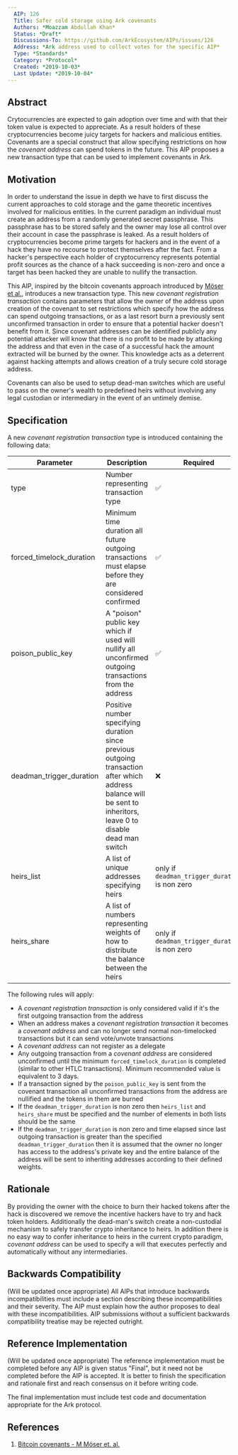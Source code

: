 ```yaml
---
  AIP: 126
  Title: Safer cold storage using Ark covenants
  Authors: *Moazzam Abdullah Khan*
  Status: *Draft*
  Discussions-To: https://github.com/ArkEcosystem/AIPs/issues/126
  Address: *Ark address used to collect votes for the specific AIP*
  Type: *Standards*
  Category: *Protocol*
  Created: *2019-10-03*
  Last Update: *2019-10-04*
--- 
```


## Abstract
Crytocurrencies are expected to gain adoption over time and with that their token value is expected to appreciate. As a result holders of these cryptocurrencies become juicy targets for hackers and malicious entities. Covenants are a special construct that allow specifying restrictions on how the _covenant address_ can spend tokens in the future. This AIP proposes a new transaction type that can be used to implement covenants in Ark.

## Motivation
In order to understand the issue in depth we have to first discuss the current approaches to cold storage and the game theoretic incentives involved for malicious entities.
In the current paradigm an individual must create an address from a randomly generated secret passphrase. This passphrase has to be stored safely and the owner may lose all control over their account in case the passphrase is leaked. As a result holders of cryptocurrencies become prime targets for hackers and in the event of a hack they have no recourse to protect themselves after the fact. From a hacker's perspective each holder of cryptocurrency represents potential profit sources as the chance of a hack succeeding is non-zero and once a target has been hacked they are unable to nullify the transaction.

This AIP, inspired by the bitcoin covenants approach introduced by [Möser et al.](https://fc16.ifca.ai/bitcoin/papers/MES16.pdf), introduces a new transaction type. This new _covenant registration transaction_ contains parameters that allow the owner of the address upon creation of the covenant to set restrictions which specify how the address can spend outgoing transactions, or as a last resort burn a previously sent unconfirmed transaction in order to ensure that a potential hacker doesn't benefit from it. Since covenant addresses can be identified publicly any potential attacker will know that there is no profit to be made by attacking the address and that even in the case of a successful hack the amount extracted will be burned by the owner. This knowledge acts as a deterrent against hacking attempts and allows creation of a truly secure cold storage address.

Covenants can also be used to setup dead-man switches which are useful to pass on the owner's wealth to predefined heirs without involving any legal custodian or intermediary in the event of an untimely demise.

## Specification
A new _covenant registration transaction_ type is introduced containing the following data:

| Parameter   | Description                     | Required           |
|-------------|---------------------------------|--------------------|
| type | Number representing transaction type | :white_check_mark: |
| forced_timelock_duration | Minimum time duration all future outgoing transactions must elapse before they are considered confirmed | :white_check_mark: |
| poison_public_key | A "poison" public key which if used will nullify all unconfirmed outgoing transactions from the address | :white_check_mark: |
| deadman_trigger_duration | Positive number specifying duration since previous outgoing transaction after which address balance will be sent to inheritors, leave 0 to disable dead man switch | :x: |
| heirs_list | A list of unique addresses specifying heirs | only if `deadman_trigger_duration` is non zero  |
| heirs_share | A list of numbers representing weights of how to distribute the balance between the heirs  | only if `deadman_trigger_duration` is non zero |

The following rules will apply:
- A _covenant registration transaction_ is only considered valid if it's the first outgoing transaction from the address
- When an address makes a _covenant registration transaction_ it becomes a _covenant address_ and can no longer send normal non-timelocked transactions but it can send vote/unvote transactions
- A _covenant address_ can not register as a delegate
- Any outgoing transaction from a _covenant address_ are considered unconfirmed until the minimum `forced_timelock_duration` is completed (similar to other HTLC transactions). Minimum recommended value is equivalent to 3 days.
- If a transaction signed by the `poison_public_key` is sent from the covenant transaction all unconfirmed transactions from the address are nullified and the tokens in them are burned
- If the `deadman_trigger_duration` is non zero then `heirs_list` and `heirs_share` must be specified and the number of elements in both lists should be the same
- If the `deadman_trigger_duration` is non zero and time elapsed since last outgoing transaction is greater than the specified `deadman_trigger_duration` then it is assumed that the owner no longer has access to the address's private key and the entire balance of the address will be sent to inheriting addresses according to their defined weights.


## Rationale
By providing the owner with the choice to burn their hacked tokens after the hack is discovered we remove the incentive hackers have to try and hack token holders. Additionally the dead-man's switch create a non-custodial mechanism to safely transfer crypto inheritance to heirs. In addition there is no easy way to confer inheritance to heirs in the current crypto paradigm, _covenant address_ can be used to specify a will that executes perfectly and automatically without any intermediaries.

## Backwards Compatibility
(Will be updated once appropriate)
All AIPs that introduce backwards incompatibilities must include a section describing these incompatibilities and their severity. The AIP must explain how the author proposes to deal with these incompatibilities. AIP submissions without a sufficient backwards compatibility treatise may be rejected outright.

## Reference Implementation
(Will be updated once appropriate)
The reference implementation must be completed before any AIP is given status "Final", but it need not be completed before the AIP is accepted. It is better to finish the specification and rationale first and reach consensus on it before writing code.

The final implementation must include test code and documentation appropriate for the Ark protocol.

## References
1. [Bitcoin covenants - M Möser et. al.](https://fc16.ifca.ai/bitcoin/papers/MES16.pdf)
